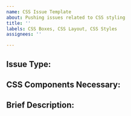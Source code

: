 ```yaml
---
name: CSS Issue Template
about: Pushing issues related to CSS styling
title: ''
labels: CSS Boxes, CSS Layout, CSS Styles
assignees: ''

---
```


## Issue Type:


## CSS Components Necessary:


## Brief Description:
